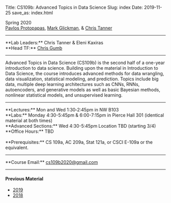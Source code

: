 Title: CS109b: Advanced Topics in Data Science
Slug: index
Date: 2019-11-25
save_as: index.html

Spring 2020 <br/>
[Pavlos Protopapas](mailto:pavlos@seas.harvard.edu), [Mark Glickman](mailto:glickman@fas.harvard.edu), & [Chris Tanner](mailto:christanner@seas.harvard.edu)
<hr>
**Lab Leaders:** Chris Tanner & Eleni Kaxiras
<br/>
**Head TF:** <a href="mailto:cs109b2020@gmail.com">Chris Gumb</a>
<hr>
Advanced Topics in Data Science (CS109b) is the second half of a one-year introduction to data science.
Building upon the material in Introduction to Data Science, the course introduces advanced methods for data wrangling, data visualization, statistical modeling, and prediction.
Topics include big data, multiple deep learning architectures such as CNNs, RNNs, autoencoders, and generative models as well as basic Bayesian methods, nonlinear statistical models, and unsupervised learning.
<hr>
**Lectures:** Mon and Wed 1:30‐2:45pm in NW B103
<br/>
**Labs:** Monday 4:30-5:45pm & 6:00-7:15pm in Pierce Hall 301 (identical material at both times)
<br/>
**Advanced Sections:** Wed 4:30-5:45pm Location TBD (starting 3/4)
<br/>
**Office Hours:** TBD
<br/><br/>
**Prerequisites:** CS 109a, AC 209a, Stat 121a, or CSCI E-109a or the equivalent.
<hr>
**Course Email:**</span> <a href="mailto:cs109b2020@gmail.com">cs109b2020@gmail.com</a>
<hr>
<h4>Previous Material</h4>
<ul>
<li><a href="http://harvard-iacs.github.io/2019-CS109B">2019</a></li>
<li><a href="http://harvard-iacs.github.io/2018-CS109B">2018</a></li>
</ul>
